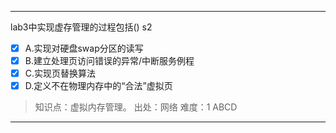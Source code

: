 ---
lab3中实现虚存管理的过程包括() s2
- [x] A.实现对硬盘swap分区的读写
- [x] B.建立处理页访问错误的异常/中断服务例程
- [x] C.实现页替换算法
- [x] D.定义不在物理内存中的“合法”虚拟页

> 知识点：虚拟内存管理。
> 出处：网络
> 难度：1
> ABCD

---